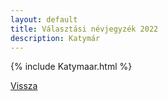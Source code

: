 ```yaml
---
layout: default
title: Választási névjegyzék 2022
description: Katymár
---
```


{% include Katymaar.html %}

[Vissza](./)